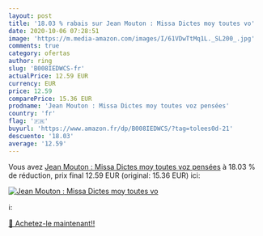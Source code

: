 ```yaml
---
layout: post
title: '18.03 % rabais sur Jean Mouton : Missa Dictes moy toutes vo'
date: 2020-10-06 07:28:51
image: 'https://m.media-amazon.com/images/I/61VDwTtMq1L._SL200_.jpg'
comments: true
category: ofertas
author: ring
slug: 'B008IEDWCS-fr'
actualPrice: 12.59 EUR
currency: EUR
price: 12.59
comparePrice: 15.36 EUR
prodname: 'Jean Mouton : Missa Dictes moy toutes voz pensées'
country: 'fr'
flag: '🇫🇷'
buyurl: 'https://www.amazon.fr/dp/B008IEDWCS/?tag=tolees0d-21'
descuento: '18.03'
average: '12.59'
---
```


Vous avez [Jean Mouton : Missa Dictes moy toutes voz pensées](https://www.amazon.fr/dp/B008IEDWCS/?tag=tolees0d-21)  à  18.03 % de réduction, prix final  12.59 EUR (original: 15.36 EUR) ici:

[![Jean Mouton : Missa Dictes moy toutes vo](https://m.media-amazon.com/images/I/61VDwTtMq1L._SL200_.jpg)](https://www.amazon.fr/dp/B008IEDWCS/?tag=tolees0d-21)

ℹ️:


[🛒 Achetez-le maintenant!!](https://www.amazon.fr/dp/B008IEDWCS/?tag=tolees0d-21)
